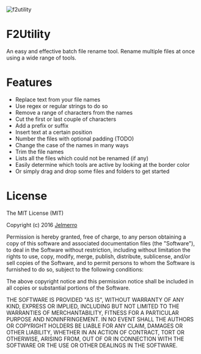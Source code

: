 ![f2utility](https://cloud.githubusercontent.com/assets/1696674/17949675/d8cb5cf6-6a56-11e6-8d6f-ef7f9de98220.png)
# F2Utility
An easy and effective batch file rename tool.
Rename multiple files at once using a wide range of tools.

# Features
* Replace text from your file names
* Use regex or regular strings to do so
* Remove a range of characters from the names
* Cut the first or last couple of characters
* Add a prefix or suffix
* Insert text at a certain position
* Number the files with optional padding (TODO)
* Change the case of the names in many ways
* Trim the file names
* Lists all the files which could not be renamed (if any)
* Easily determine which tools are active by looking at the border color
* Or simply drag and drop some files and folders to get started

# License
The MIT License (MIT)

Copyright (c) 2016 [Jelmerro](http://github.com/Jelmerro)

Permission is hereby granted, free of charge, to any person obtaining a copy
of this software and associated documentation files (the "Software"), to deal
in the Software without restriction, including without limitation the rights
to use, copy, modify, merge, publish, distribute, sublicense, and/or sell
copies of the Software, and to permit persons to whom the Software is
furnished to do so, subject to the following conditions:

The above copyright notice and this permission notice shall be included in all
copies or substantial portions of the Software.

THE SOFTWARE IS PROVIDED "AS IS", WITHOUT WARRANTY OF ANY KIND, EXPRESS OR
IMPLIED, INCLUDING BUT NOT LIMITED TO THE WARRANTIES OF MERCHANTABILITY,
FITNESS FOR A PARTICULAR PURPOSE AND NONINFRINGEMENT. IN NO EVENT SHALL THE
AUTHORS OR COPYRIGHT HOLDERS BE LIABLE FOR ANY CLAIM, DAMAGES OR OTHER
LIABILITY, WHETHER IN AN ACTION OF CONTRACT, TORT OR OTHERWISE, ARISING FROM,
OUT OF OR IN CONNECTION WITH THE SOFTWARE OR THE USE OR OTHER DEALINGS IN THE
SOFTWARE.
